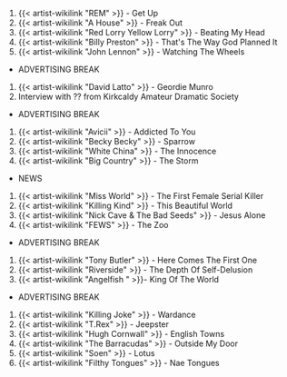 1. {{< artist-wikilink "REM" >}} - Get Up
2. {{< artist-wikilink "A House" >}} - Freak Out
3. {{< artist-wikilink "Red Lorry Yellow Lorry" >}} - Beating My Head
4. {{< artist-wikilink "Billy Preston" >}} - That's The Way God Planned It
5. {{< artist-wikilink "John Lennon" >}} - Watching The Wheels

- ADVERTISING BREAK

1. {{< artist-wikilink "David Latto" >}} - Geordie Munro
2. Interview with ?? from Kirkcaldy Amateur Dramatic Society

- ADVERTISING BREAK

1. {{< artist-wikilink "Avicii" >}} - Addicted To You
2. {{< artist-wikilink "Becky Becky" >}} - Sparrow
3. {{< artist-wikilink "White China" >}} - The Innocence
4. {{< artist-wikilink "Big Country" >}} - The Storm

- NEWS

1. {{< artist-wikilink "Miss World" >}} - The First Female Serial Killer
2. {{< artist-wikilink "Killing Kind" >}} - This Beautiful World
3. {{< artist-wikilink "Nick Cave & The Bad Seeds" >}} - Jesus Alone
4. {{< artist-wikilink "FEWS" >}} - The Zoo

- ADVERTISING BREAK

1. {{< artist-wikilink "Tony Butler" >}} - Here Comes The First One
2. {{< artist-wikilink "Riverside" >}} - The Depth Of Self-Delusion
3. {{< artist-wikilink "Angelfish " >}}- King Of The World

- ADVERTISING BREAK

1. {{< artist-wikilink "Killing Joke" >}} - Wardance
2. {{< artist-wikilink "T.Rex" >}} - Jeepster
3. {{< artist-wikilink "Hugh Cornwall" >}} - English Towns
4. {{< artist-wikilink "The Barracudas" >}} - Outside My Door
5. {{< artist-wikilink "Soen" >}} - Lotus
6. {{< artist-wikilink "Filthy Tongues" >}} - Nae Tongues

